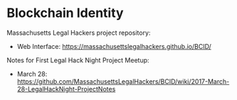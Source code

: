 # Blockchain Identity

Massachusetts Legal Hackers project repository: 

* Web Interface: https://massachusettslegalhackers.github.io/BCID/


Notes for First Legal Hack Night Project Meetup:
* March 28: https://github.com/MassachusettsLegalHackers/BCID/wiki/2017-March-28-LegalHackNight-ProjectNotes

